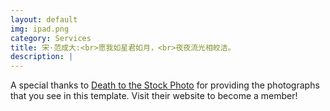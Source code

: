 ```yaml
---
layout: default
img: ipad.png
category: Services
title: 宋·范成大:<br>愿我如星君如月，<br>夜夜流光相皎洁。
description: |
---
```

 
  A special thanks to [Death to the Stock Photo](http://join.deathtothestockphoto.com/) for providing the photographs that you see in this template.  Visit their website to become a member!
